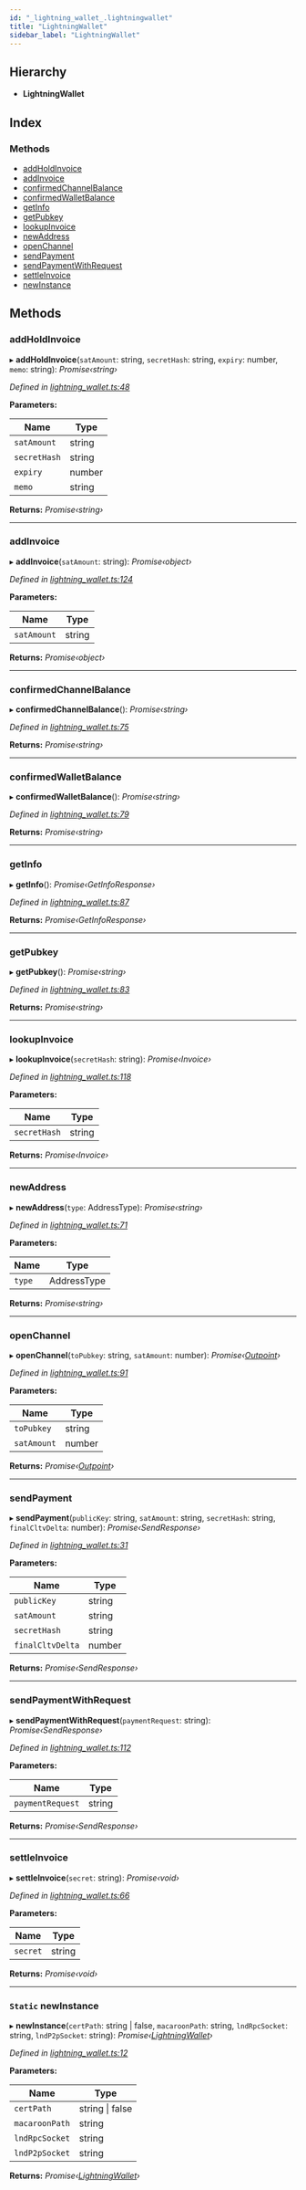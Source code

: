 ```yaml
---
id: "_lightning_wallet_.lightningwallet"
title: "LightningWallet"
sidebar_label: "LightningWallet"
---
```


## Hierarchy

* **LightningWallet**

## Index

### Methods

* [addHoldInvoice](_lightning_wallet_.lightningwallet.md#addholdinvoice)
* [addInvoice](_lightning_wallet_.lightningwallet.md#addinvoice)
* [confirmedChannelBalance](_lightning_wallet_.lightningwallet.md#confirmedchannelbalance)
* [confirmedWalletBalance](_lightning_wallet_.lightningwallet.md#confirmedwalletbalance)
* [getInfo](_lightning_wallet_.lightningwallet.md#getinfo)
* [getPubkey](_lightning_wallet_.lightningwallet.md#getpubkey)
* [lookupInvoice](_lightning_wallet_.lightningwallet.md#lookupinvoice)
* [newAddress](_lightning_wallet_.lightningwallet.md#newaddress)
* [openChannel](_lightning_wallet_.lightningwallet.md#openchannel)
* [sendPayment](_lightning_wallet_.lightningwallet.md#sendpayment)
* [sendPaymentWithRequest](_lightning_wallet_.lightningwallet.md#sendpaymentwithrequest)
* [settleInvoice](_lightning_wallet_.lightningwallet.md#settleinvoice)
* [newInstance](_lightning_wallet_.lightningwallet.md#static-newinstance)

## Methods

###  addHoldInvoice

▸ **addHoldInvoice**(`satAmount`: string, `secretHash`: string, `expiry`: number, `memo`: string): *Promise‹string›*

*Defined in [lightning_wallet.ts:48](https://github.com/comit-network/comit-js-sdk/blob/701099a/src/lightning_wallet.ts#L48)*

**Parameters:**

Name | Type |
------ | ------ |
`satAmount` | string |
`secretHash` | string |
`expiry` | number |
`memo` | string |

**Returns:** *Promise‹string›*

___

###  addInvoice

▸ **addInvoice**(`satAmount`: string): *Promise‹object›*

*Defined in [lightning_wallet.ts:124](https://github.com/comit-network/comit-js-sdk/blob/701099a/src/lightning_wallet.ts#L124)*

**Parameters:**

Name | Type |
------ | ------ |
`satAmount` | string |

**Returns:** *Promise‹object›*

___

###  confirmedChannelBalance

▸ **confirmedChannelBalance**(): *Promise‹string›*

*Defined in [lightning_wallet.ts:75](https://github.com/comit-network/comit-js-sdk/blob/701099a/src/lightning_wallet.ts#L75)*

**Returns:** *Promise‹string›*

___

###  confirmedWalletBalance

▸ **confirmedWalletBalance**(): *Promise‹string›*

*Defined in [lightning_wallet.ts:79](https://github.com/comit-network/comit-js-sdk/blob/701099a/src/lightning_wallet.ts#L79)*

**Returns:** *Promise‹string›*

___

###  getInfo

▸ **getInfo**(): *Promise‹GetInfoResponse›*

*Defined in [lightning_wallet.ts:87](https://github.com/comit-network/comit-js-sdk/blob/701099a/src/lightning_wallet.ts#L87)*

**Returns:** *Promise‹GetInfoResponse›*

___

###  getPubkey

▸ **getPubkey**(): *Promise‹string›*

*Defined in [lightning_wallet.ts:83](https://github.com/comit-network/comit-js-sdk/blob/701099a/src/lightning_wallet.ts#L83)*

**Returns:** *Promise‹string›*

___

###  lookupInvoice

▸ **lookupInvoice**(`secretHash`: string): *Promise‹Invoice›*

*Defined in [lightning_wallet.ts:118](https://github.com/comit-network/comit-js-sdk/blob/701099a/src/lightning_wallet.ts#L118)*

**Parameters:**

Name | Type |
------ | ------ |
`secretHash` | string |

**Returns:** *Promise‹Invoice›*

___

###  newAddress

▸ **newAddress**(`type`: AddressType): *Promise‹string›*

*Defined in [lightning_wallet.ts:71](https://github.com/comit-network/comit-js-sdk/blob/701099a/src/lightning_wallet.ts#L71)*

**Parameters:**

Name | Type |
------ | ------ |
`type` | AddressType |

**Returns:** *Promise‹string›*

___

###  openChannel

▸ **openChannel**(`toPubkey`: string, `satAmount`: number): *Promise‹[Outpoint](../interfaces/_lightning_wallet_.outpoint.md)›*

*Defined in [lightning_wallet.ts:91](https://github.com/comit-network/comit-js-sdk/blob/701099a/src/lightning_wallet.ts#L91)*

**Parameters:**

Name | Type |
------ | ------ |
`toPubkey` | string |
`satAmount` | number |

**Returns:** *Promise‹[Outpoint](../interfaces/_lightning_wallet_.outpoint.md)›*

___

###  sendPayment

▸ **sendPayment**(`publicKey`: string, `satAmount`: string, `secretHash`: string, `finalCltvDelta`: number): *Promise‹SendResponse›*

*Defined in [lightning_wallet.ts:31](https://github.com/comit-network/comit-js-sdk/blob/701099a/src/lightning_wallet.ts#L31)*

**Parameters:**

Name | Type |
------ | ------ |
`publicKey` | string |
`satAmount` | string |
`secretHash` | string |
`finalCltvDelta` | number |

**Returns:** *Promise‹SendResponse›*

___

###  sendPaymentWithRequest

▸ **sendPaymentWithRequest**(`paymentRequest`: string): *Promise‹SendResponse›*

*Defined in [lightning_wallet.ts:112](https://github.com/comit-network/comit-js-sdk/blob/701099a/src/lightning_wallet.ts#L112)*

**Parameters:**

Name | Type |
------ | ------ |
`paymentRequest` | string |

**Returns:** *Promise‹SendResponse›*

___

###  settleInvoice

▸ **settleInvoice**(`secret`: string): *Promise‹void›*

*Defined in [lightning_wallet.ts:66](https://github.com/comit-network/comit-js-sdk/blob/701099a/src/lightning_wallet.ts#L66)*

**Parameters:**

Name | Type |
------ | ------ |
`secret` | string |

**Returns:** *Promise‹void›*

___

### `Static` newInstance

▸ **newInstance**(`certPath`: string | false, `macaroonPath`: string, `lndRpcSocket`: string, `lndP2pSocket`: string): *Promise‹[LightningWallet](_lightning_wallet_.lightningwallet.md)›*

*Defined in [lightning_wallet.ts:12](https://github.com/comit-network/comit-js-sdk/blob/701099a/src/lightning_wallet.ts#L12)*

**Parameters:**

Name | Type |
------ | ------ |
`certPath` | string &#124; false |
`macaroonPath` | string |
`lndRpcSocket` | string |
`lndP2pSocket` | string |

**Returns:** *Promise‹[LightningWallet](_lightning_wallet_.lightningwallet.md)›*
